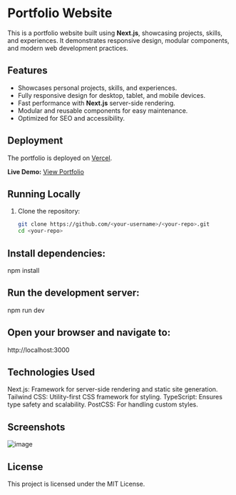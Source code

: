 # Portfolio Website

This is a portfolio website built using **Next.js**, showcasing projects, skills, and experiences. It demonstrates responsive design, modular components, and modern web development practices.

## Features

- Showcases personal projects, skills, and experiences.
- Fully responsive design for desktop, tablet, and mobile devices.
- Fast performance with **Next.js** server-side rendering.
- Modular and reusable components for easy maintenance.
- Optimized for SEO and accessibility.

## Deployment

The portfolio is deployed on [Vercel](https://vercel.com).

**Live Demo:** [View Portfolio](https://your-portfolio.vercel.app)

## Running Locally

1. Clone the repository:
   ```bash
   git clone https://github.com/<your-username>/<your-repo>.git
   cd <your-repo>
## Install dependencies:


npm install

## Run the development server:


npm run dev


## Open your browser and navigate to:
http://localhost:3000  

## Technologies Used
Next.js: Framework for server-side rendering and static site generation.
Tailwind CSS: Utility-first CSS framework for styling.
TypeScript: Ensures type safety and scalability.
PostCSS: For handling custom styles.


## Screenshots
![image](https://github.com/user-attachments/assets/4dc22f0e-9d9e-449f-8b49-52590631f89a)


## License
This project is licensed under the MIT License.


